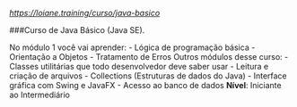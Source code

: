 *https://loiane.training/curso/java-basico*

###Curso de Java Básico (Java SE).

No módulo 1 você vai aprender:
    - Lógica de programação básica
    - Orientação a Objetos
    - Tratamento de Erros
Outros módulos desse curso:
    - Classes utilitárias que todo desenvolvedor deve saber usar
    - Leitura e criação de arquivos
    - Collections (Estruturas de dados do Java)
    - Interface gráfica com Swing e JavaFX
    - Acesso ao banco de dados
**Nível**: Iniciante ao Intermediário
